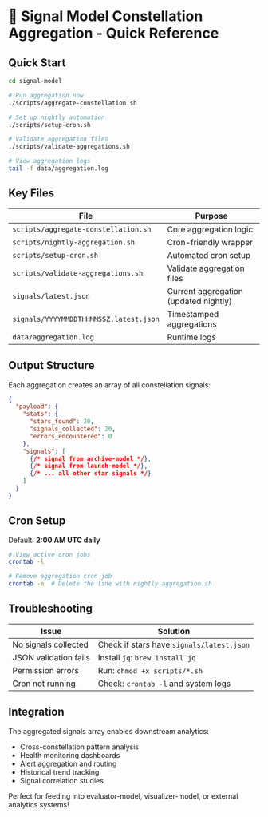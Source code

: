 # 📡 Signal Model Constellation Aggregation - Quick Reference

## Quick Start

```bash
cd signal-model

# Run aggregation now
./scripts/aggregate-constellation.sh

# Set up nightly automation  
./scripts/setup-cron.sh

# Validate aggregation files
./scripts/validate-aggregations.sh

# View aggregation logs
tail -f data/aggregation.log
```

## Key Files

| File | Purpose |
|------|---------|
| `scripts/aggregate-constellation.sh` | Core aggregation logic |
| `scripts/nightly-aggregation.sh` | Cron-friendly wrapper |
| `scripts/setup-cron.sh` | Automated cron setup |
| `scripts/validate-aggregations.sh` | Validate aggregation files |
| `signals/latest.json` | Current aggregation (updated nightly) |
| `signals/YYYYMMDDTHHMMSSZ.latest.json` | Timestamped aggregations |
| `data/aggregation.log` | Runtime logs |

## Output Structure

Each aggregation creates an array of all constellation signals:

```json
{
  "payload": {
    "stats": {
      "stars_found": 20,
      "signals_collected": 20, 
      "errors_encountered": 0
    },
    "signals": [
      {/* signal from archive-model */},
      {/* signal from launch-model */},
      {/* ... all other star signals */}
    ]
  }
}
```

## Cron Setup

Default: **2:00 AM UTC daily**

```bash
# View active cron jobs
crontab -l

# Remove aggregation cron job
crontab -e  # Delete the line with nightly-aggregation.sh
```

## Troubleshooting

| Issue | Solution |
|-------|----------|
| No signals collected | Check if stars have `signals/latest.json` |
| JSON validation fails | Install `jq`: `brew install jq` |
| Permission errors | Run: `chmod +x scripts/*.sh` |
| Cron not running | Check: `crontab -l` and system logs |

## Integration 

The aggregated signals array enables downstream analytics:

- Cross-constellation pattern analysis
- Health monitoring dashboards  
- Alert aggregation and routing
- Historical trend tracking
- Signal correlation studies

Perfect for feeding into evaluator-model, visualizer-model, or external analytics systems!